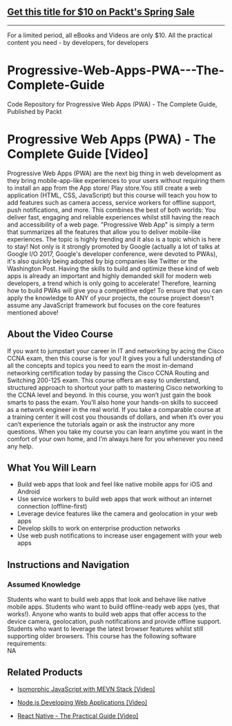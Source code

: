 


## [Get this title for $10 on Packt's Spring Sale](https://www.packt.com/V10587?utm_source=github&utm_medium=packt-github-repo&utm_campaign=spring_10_dollar_2022)
-----
For a limited period, all eBooks and Videos are only $10. All the practical content you need \- by developers, for developers

# Progressive-Web-Apps-PWA---The-Complete-Guide
Code Repository for Progressive Web Apps (PWA) - The Complete Guide, Published by Packt
# Progressive Web Apps (PWA) - The Complete Guide [Video]
Progressive Web Apps (PWA) are the next big thing in web development as they bring mobile-app-like experiences to your users without requiring them to install an app from the App store/ Play store.You still create a web application (HTML, CSS, JavaScript) but this course will teach you how to add features such as camera access, service workers for offline support, push notifications, and more. This combines the best of both worlds: You deliver fast, engaging and reliable experiences whilst still having the reach and accessibility of a web page. "Progressive Web App" is simply a term that summarizes all the features that allow you to deliver mobile-like experiences. The topic is highly trending and it also is a topic which is here to stay! Not only is it strongly promoted by Google (actually a lot of talks at Google I/O 2017, Google's developer conference, were devoted to PWAs), it's also quickly being adopted by big companies like Twitter or the Washington Post. Having the skills to build and optimize these kind of web apps is already an important and highly demanded skill for modern web developers, a trend which is only going to accelerate! Therefore, learning how to build PWAs will give you a competitive edge! To ensure that you can apply the knowledge to ANY of your projects, the course project doesn't assume any JavaScript framework but focuses on the core features mentioned above!
## About the Video Course
If you want to jumpstart your career in IT and networking by acing the Cisco CCNA exam, then this course is for you! It gives you a full understanding of all the concepts and topics you need to earn the most in-demand networking certification today by passing the Cisco CCNA Routing and Switching 200-125 exam. This course offers an easy to understand, structured approach to shortcut your path to mastering Cisco networking to the CCNA level and beyond. In this course, you won’t just gain the book smarts to pass the exam. You’ll also hone your hands-on skills to succeed as a network engineer in the real world. If you take a comparable course at a training center it will cost you thousands of dollars, and when it’s over you can’t experience the tutorials again or ask the instructor any more questions. When you take my course you can learn anytime you want in the comfort of your own home, and I’m always here for you whenever you need any help.
<H2>What You Will Learn</H2>
<DIV class=book-info-will-learn-text>
<UL>
<LI>Build web apps that look and feel like native mobile apps for iOS and Android
<LI>Use service workers to build web apps that work without an internet connection (offline-first)
<LI>Leverage device features like the camera and geolocation in your web apps
<LI>Develop skills to work on enterprise production networks
<LI>Use web push notifications to increase user engagement with your web apps</LI></UL></DIV>

## Instructions and Navigation
### Assumed Knowledge
Students who want to build web apps that look and behave like native mobile apps. Students who want to build offline-ready web apps (yes, that works!). Anyone who wants to build web apps that offer access to the device camera, geolocation, push notifications and provide offline support. Students who want to leverage the latest browser features whilst still supporting older browsers.
This course has the following software requirements:<br/>
NA

## Related Products
* [Isomorphic JavaScript with MEVN Stack [Video]](https://www.packtpub.com/web-development/isomorphic-javascript-mevn-stack-video)

* [Node.js Developing Web Applications [Video]](https://www.packtpub.com/web-development/nodejs-developing-web-applications-video)

* [React Native - The Practical Guide [Video]](https://www.packtpub.com/web-development/react-native-practical-guide-video)

